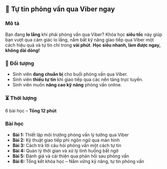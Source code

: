 ## 📌 Tự tin phỏng vấn qua Viber ngay  

### Mô tả  
Bạn đang **lo lắng** khi phải phỏng vấn qua Viber? Khóa học **siêu tốc** này giúp bạn vượt qua cảm giác lo lắng, nắm bắt kỹ năng giao tiếp qua Viber một cách hiệu quả và tự tin chỉ trong **vài phút**. **Học siêu nhanh, làm được ngay, không dài dòng!**

### 🎯 Đối tượng  
- Sinh viên **đang chuẩn bị** cho buổi phỏng vấn qua Viber.  
- Sinh viên **thiếu tự tin** khi giao tiếp qua các nền tảng trực tuyến.  
- Sinh viên muốn **nâng cao kỹ năng** phỏng vấn online.  

### ⏳ Thời lượng  
6 bài học – **Tổng 12 phút**  

### Bài học  
- **Bài 1:** Thiết lập môi trường phỏng vấn lý tưởng qua Viber  
- **Bài 2:** Kỹ thuật giao tiếp phi ngôn ngữ qua màn hình  
- **Bài 3:** Cách trả lời câu hỏi phỏng vấn một cách tự tin  
- **Bài 4:** Quản lý thời gian và xử lý tình huống bất ngờ  
- **Bài 5:** Đánh giá và cải thiện qua phản hồi sau phỏng vấn  
- **Bài 6:** Tổng kết khóa học – Nắm vững kỹ năng, tự tin phỏng vấn